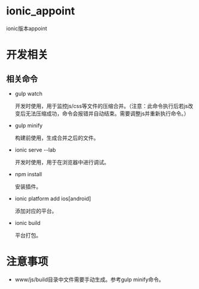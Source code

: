 # ionic_appoint

ionic版本appoint

# 开发相关

## 相关命令

* gulp watch

	开发时使用，用于监控js/css等文件的压缩合并。（注意：此命令执行后若js改变后无法压缩成功，命令会报错并自动结束。需要调整js并重新执行命令。）

* gulp minify

	构建前使用，生成合并之后的文件。

* ionic serve --lab

	开发时使用，用于在浏览器中进行调试。

* npm install

	安装插件。

* ionic platform add ios[android]

	添加对应的平台。

* ionic build

	平台打包。

# 注意事项

* www/js/build目录中文件需要手动生成。参考gulp minify命令。
